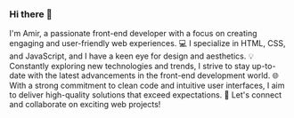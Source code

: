 ### Hi there 👋

<!--
**amirarsalan117/amirarsalan117** is a ✨ _special_ ✨ repository because its `README.md` (this file) appears on your GitHub profile.

Here are some ideas to get you started:

- 🔭 I’m currently working on ...
- 🌱 I’m currently learning ...
- 👯 I’m looking to collaborate on ...
- 🤔 I’m looking for help with ...
- 💬 Ask me about ...
- 📫 How to reach me: ...
- 😄 Pronouns: ...
- ⚡ Fun fact: ...
-->
I'm Amir, a passionate front-end developer with a focus on creating engaging and user-friendly web experiences. 💻 I specialize in HTML, CSS, and JavaScript, and I have a keen eye for design and aesthetics. 💡 Constantly exploring new technologies and trends, I strive to stay up-to-date with the latest advancements in the front-end development world. 🌐 With a strong commitment to clean code and intuitive user interfaces, I aim to deliver high-quality solutions that exceed expectations. 🚀 Let's connect and collaborate on exciting web projects!
